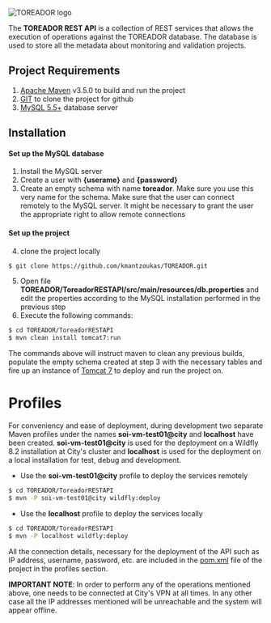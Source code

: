 ![TOREADOR logo](http://www.toreador-project.eu/wp-content/themes/acqualiofilizzata/images/logo-header.png)

The __TOREADOR REST API__ is a collection of REST services that allows the execution of operations against the TOREADOR database. The database is used to store all the metadata about monitoring and validation projects.
## Project Requirements
1. [Apache Maven](https://maven.apache.org/) v3.5.0 to build and run the project
2. [GIT](https://git-scm.com/) to clone the project for github
3. [MySQL 5.5+](https://www.mysql.com/) database server
## Installation
#### Set up the MySQL database
1. Install the MySQL server
2. Create a user with __{userame}__ and __{password}__
3. Create an empty schema with name __toreador__. Make sure you use this very name for the schema. Make sure that the user can connect remotely to the MySQL server. It might be necessary to grant the user the appropriate right to allow remote connections
#### Set up the project
4. clone the project locally
```sh
$ git clone https://github.com/kmantzoukas/TOREADOR.git
```
5. Open file __TOREADOR/ToreadorRESTAPI/src/main/resources/db.properties__ and edit the properties according to the MySQL installation performed in the previous step
6. Execute the following commands:
```sh
$ cd TOREADOR/ToreadorRESTAPI
$ mvn clean install tomcat7:run
```
The commands above will instruct maven to clean any previous builds, populate the empty schema created at step 3 with the necessary tables and fire up an instance of [Tomcat 7](tomcat.apache.org/) to deploy and run the project on.

# Profiles
For conveniency and ease of deployment, during development two separate Maven profiles under the names **soi-vm-test01@city** and **localhost** have been created.
**soi-vm-test01@city** is used for the deployment on a Wildfly 8.2 installation at City's cluster and **localhost** is used for the deployment on a local installation for test, debug and development.

  - Use the **soi-vm-test01@city** profile to deploy the services remotely
```sh
$ cd TOREADOR/ToreadorRESTAPI
$ mvn -P soi-vm-test01@city wildfly:deploy
```

  - Use the **localhost** profile to deploy the services locally
```sh
$ cd TOREADOR/ToreadorRESTAPI
$ mvn -P localhost wildfly:deploy
```
All the connection details, necessary for the deployment of the API such as IP address, username, password, etc. are included in the [pom.xml](https://github.com/kmantzoukas/TOREADOR/tree/master/ToreadorRESTAPI/pom.xml) file of the project in the profiles section. 

__IMPORTANT NOTE__: In order to perform any of the operations mentioned above, one needs to be connected at City's VPN at all times. In any other case all the IP addresses mentioned will be unreachable and the system will appear offline.
